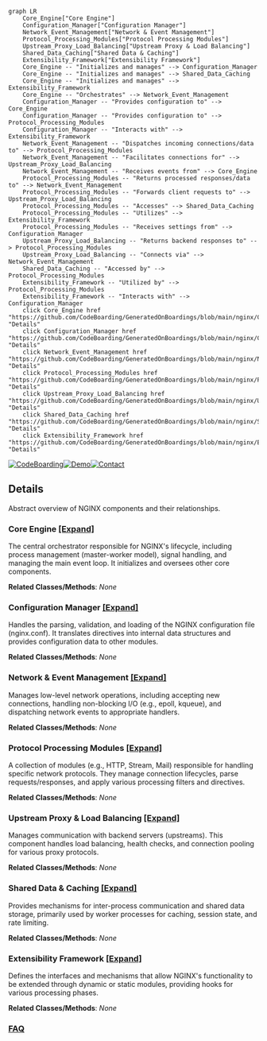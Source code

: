 ```mermaid
graph LR
    Core_Engine["Core Engine"]
    Configuration_Manager["Configuration Manager"]
    Network_Event_Management["Network & Event Management"]
    Protocol_Processing_Modules["Protocol Processing Modules"]
    Upstream_Proxy_Load_Balancing["Upstream Proxy & Load Balancing"]
    Shared_Data_Caching["Shared Data & Caching"]
    Extensibility_Framework["Extensibility Framework"]
    Core_Engine -- "Initializes and manages" --> Configuration_Manager
    Core_Engine -- "Initializes and manages" --> Shared_Data_Caching
    Core_Engine -- "Initializes and manages" --> Extensibility_Framework
    Core_Engine -- "Orchestrates" --> Network_Event_Management
    Configuration_Manager -- "Provides configuration to" --> Core_Engine
    Configuration_Manager -- "Provides configuration to" --> Protocol_Processing_Modules
    Configuration_Manager -- "Interacts with" --> Extensibility_Framework
    Network_Event_Management -- "Dispatches incoming connections/data to" --> Protocol_Processing_Modules
    Network_Event_Management -- "Facilitates connections for" --> Upstream_Proxy_Load_Balancing
    Network_Event_Management -- "Receives events from" --> Core_Engine
    Protocol_Processing_Modules -- "Returns processed responses/data to" --> Network_Event_Management
    Protocol_Processing_Modules -- "Forwards client requests to" --> Upstream_Proxy_Load_Balancing
    Protocol_Processing_Modules -- "Accesses" --> Shared_Data_Caching
    Protocol_Processing_Modules -- "Utilizes" --> Extensibility_Framework
    Protocol_Processing_Modules -- "Receives settings from" --> Configuration_Manager
    Upstream_Proxy_Load_Balancing -- "Returns backend responses to" --> Protocol_Processing_Modules
    Upstream_Proxy_Load_Balancing -- "Connects via" --> Network_Event_Management
    Shared_Data_Caching -- "Accessed by" --> Protocol_Processing_Modules
    Extensibility_Framework -- "Utilized by" --> Protocol_Processing_Modules
    Extensibility_Framework -- "Interacts with" --> Configuration_Manager
    click Core_Engine href "https://github.com/CodeBoarding/GeneratedOnBoardings/blob/main/nginx/Core_Engine.md" "Details"
    click Configuration_Manager href "https://github.com/CodeBoarding/GeneratedOnBoardings/blob/main/nginx/Configuration_Manager.md" "Details"
    click Network_Event_Management href "https://github.com/CodeBoarding/GeneratedOnBoardings/blob/main/nginx/Network_Event_Management.md" "Details"
    click Protocol_Processing_Modules href "https://github.com/CodeBoarding/GeneratedOnBoardings/blob/main/nginx/Protocol_Processing_Modules.md" "Details"
    click Upstream_Proxy_Load_Balancing href "https://github.com/CodeBoarding/GeneratedOnBoardings/blob/main/nginx/Upstream_Proxy_Load_Balancing.md" "Details"
    click Shared_Data_Caching href "https://github.com/CodeBoarding/GeneratedOnBoardings/blob/main/nginx/Shared_Data_Caching.md" "Details"
    click Extensibility_Framework href "https://github.com/CodeBoarding/GeneratedOnBoardings/blob/main/nginx/Extensibility_Framework.md" "Details"
```

[![CodeBoarding](https://img.shields.io/badge/Generated%20by-CodeBoarding-9cf?style=flat-square)](https://github.com/CodeBoarding/GeneratedOnBoardings)[![Demo](https://img.shields.io/badge/Try%20our-Demo-blue?style=flat-square)](https://www.codeboarding.org/demo)[![Contact](https://img.shields.io/badge/Contact%20us%20-%20contact@codeboarding.org-lightgrey?style=flat-square)](mailto:contact@codeboarding.org)

## Details

Abstract overview of NGINX components and their relationships.

### Core Engine [[Expand]](./Core_Engine.md)
The central orchestrator responsible for NGINX's lifecycle, including process management (master-worker model), signal handling, and managing the main event loop. It initializes and oversees other core components.


**Related Classes/Methods**: _None_

### Configuration Manager [[Expand]](./Configuration_Manager.md)
Handles the parsing, validation, and loading of the NGINX configuration file (nginx.conf). It translates directives into internal data structures and provides configuration data to other modules.


**Related Classes/Methods**: _None_

### Network & Event Management [[Expand]](./Network_Event_Management.md)
Manages low-level network operations, including accepting new connections, handling non-blocking I/O (e.g., epoll, kqueue), and dispatching network events to appropriate handlers.


**Related Classes/Methods**: _None_

### Protocol Processing Modules [[Expand]](./Protocol_Processing_Modules.md)
A collection of modules (e.g., HTTP, Stream, Mail) responsible for handling specific network protocols. They manage connection lifecycles, parse requests/responses, and apply various processing filters and directives.


**Related Classes/Methods**: _None_

### Upstream Proxy & Load Balancing [[Expand]](./Upstream_Proxy_Load_Balancing.md)
Manages communication with backend servers (upstreams). This component handles load balancing, health checks, and connection pooling for various proxy protocols.


**Related Classes/Methods**: _None_

### Shared Data & Caching [[Expand]](./Shared_Data_Caching.md)
Provides mechanisms for inter-process communication and shared data storage, primarily used by worker processes for caching, session state, and rate limiting.


**Related Classes/Methods**: _None_

### Extensibility Framework [[Expand]](./Extensibility_Framework.md)
Defines the interfaces and mechanisms that allow NGINX's functionality to be extended through dynamic or static modules, providing hooks for various processing phases.


**Related Classes/Methods**: _None_



### [FAQ](https://github.com/CodeBoarding/GeneratedOnBoardings/tree/main?tab=readme-ov-file#faq)